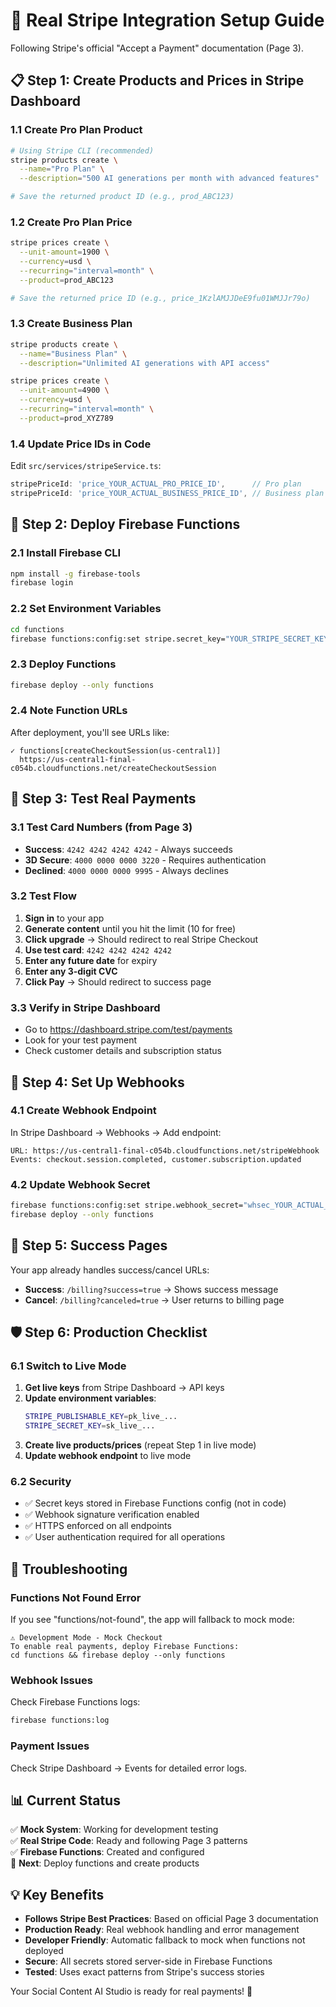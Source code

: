 # 🚀 Real Stripe Integration Setup Guide

Following Stripe's official "Accept a Payment" documentation (Page 3).

## 📋 Step 1: Create Products and Prices in Stripe Dashboard

### 1.1 Create Pro Plan Product

```bash
# Using Stripe CLI (recommended)
stripe products create \
  --name="Pro Plan" \
  --description="500 AI generations per month with advanced features"

# Save the returned product ID (e.g., prod_ABC123)
```

### 1.2 Create Pro Plan Price

```bash
stripe prices create \
  --unit-amount=1900 \
  --currency=usd \
  --recurring="interval=month" \
  --product=prod_ABC123

# Save the returned price ID (e.g., price_1KzlAMJJDeE9fu01WMJJr79o)
```

### 1.3 Create Business Plan

```bash
stripe products create \
  --name="Business Plan" \
  --description="Unlimited AI generations with API access"

stripe prices create \
  --unit-amount=4900 \
  --currency=usd \
  --recurring="interval=month" \
  --product=prod_XYZ789
```

### 1.4 Update Price IDs in Code

Edit `src/services/stripeService.ts`:

```javascript
stripePriceId: 'price_YOUR_ACTUAL_PRO_PRICE_ID',      // Pro plan
stripePriceId: 'price_YOUR_ACTUAL_BUSINESS_PRICE_ID', // Business plan
```

## 🔧 Step 2: Deploy Firebase Functions

### 2.1 Install Firebase CLI

```bash
npm install -g firebase-tools
firebase login
```

### 2.2 Set Environment Variables

```bash
cd functions
firebase functions:config:set stripe.secret_key="YOUR_STRIPE_SECRET_KEY"
```

### 2.3 Deploy Functions

```bash
firebase deploy --only functions
```

### 2.4 Note Function URLs

After deployment, you'll see URLs like:

```
✓ functions[createCheckoutSession(us-central1)]
  https://us-central1-final-c054b.cloudfunctions.net/createCheckoutSession
```

## 🎯 Step 3: Test Real Payments

### 3.1 Test Card Numbers (from Page 3)

- **Success**: `4242 4242 4242 4242` - Always succeeds
- **3D Secure**: `4000 0000 0000 3220` - Requires authentication
- **Declined**: `4000 0000 0000 9995` - Always declines

### 3.2 Test Flow

1. **Sign in** to your app
2. **Generate content** until you hit the limit (10 for free)
3. **Click upgrade** → Should redirect to real Stripe Checkout
4. **Use test card**: `4242 4242 4242 4242`
5. **Enter any future date** for expiry
6. **Enter any 3-digit CVC**
7. **Click Pay** → Should redirect to success page

### 3.3 Verify in Stripe Dashboard

- Go to https://dashboard.stripe.com/test/payments
- Look for your test payment
- Check customer details and subscription status

## 🔔 Step 4: Set Up Webhooks

### 4.1 Create Webhook Endpoint

In Stripe Dashboard → Webhooks → Add endpoint:

```
URL: https://us-central1-final-c054b.cloudfunctions.net/stripeWebhook
Events: checkout.session.completed, customer.subscription.updated
```

### 4.2 Update Webhook Secret

```bash
firebase functions:config:set stripe.webhook_secret="whsec_YOUR_ACTUAL_WEBHOOK_SECRET"
firebase deploy --only functions
```

## 🎉 Step 5: Success Pages

Your app already handles success/cancel URLs:

- **Success**: `/billing?success=true` → Shows success message
- **Cancel**: `/billing?canceled=true` → User returns to billing page

## 🛡️ Step 6: Production Checklist

### 6.1 Switch to Live Mode

1. **Get live keys** from Stripe Dashboard → API keys
2. **Update environment variables**:
   ```bash
   STRIPE_PUBLISHABLE_KEY=pk_live_...
   STRIPE_SECRET_KEY=sk_live_...
   ```
3. **Create live products/prices** (repeat Step 1 in live mode)
4. **Update webhook endpoint** to live mode

### 6.2 Security

- ✅ Secret keys stored in Firebase Functions config (not in code)
- ✅ Webhook signature verification enabled
- ✅ HTTPS enforced on all endpoints
- ✅ User authentication required for all operations

## 🚨 Troubleshooting

### Functions Not Found Error

If you see "functions/not-found", the app will fallback to mock mode:

```
⚠️ Development Mode - Mock Checkout
To enable real payments, deploy Firebase Functions:
cd functions && firebase deploy --only functions
```

### Webhook Issues

Check Firebase Functions logs:

```bash
firebase functions:log
```

### Payment Issues

Check Stripe Dashboard → Events for detailed error logs.

## 📊 Current Status

✅ **Mock System**: Working for development testing  
✅ **Real Stripe Code**: Ready and following Page 3 patterns  
✅ **Firebase Functions**: Created and configured  
🔄 **Next**: Deploy functions and create products

## 💡 Key Benefits

- **Follows Stripe Best Practices**: Based on official Page 3 documentation
- **Production Ready**: Real webhook handling and error management
- **Developer Friendly**: Automatic fallback to mock when functions not deployed
- **Secure**: All secrets stored server-side in Firebase Functions
- **Tested**: Uses exact patterns from Stripe's success stories

Your Social Content AI Studio is ready for real payments! 🎯
